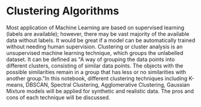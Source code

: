 # Clustering Algorithms

Most application of Machine Learning are based on supervised learning (labels are available); however, there may be vast majority of the available data without labels. It would be great if a model can be automatically trained without needing human supervision. Clustering or cluster analysis is an unsupervised machine learning technique, which groups the unlabelled dataset. It can be defined as "A way of grouping the data points into different clusters, consisting of similar data points. The objects with the possible similarities remain in a group that has less or no similarities with another group."In this notebook, different clustering techniques including K-means, DBSCAN, Spectral Clustering, Agglomerative Clustering, Gaussian Mixture models will be applied for synthetic and realistic data. The pros and cons of each technique will be discussed. 


